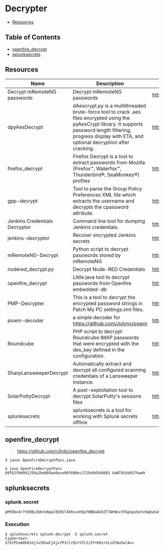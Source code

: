 # Decrypter

- [Resources](#resources)

## Table of Contents

- [openfire_decrypt](#openfire_decrypt)
- [splunksecrets](#splunksecrets)

## Resources

| Name | Description | URL |
| --- | --- | --- |
| Decrypt mRemoteNG passwords | Decrypt mRemoteNG passwords | https://github.com/gquere/mRemoteNG_password_decrypt |
| dpyAesDecrypt | dAescrypt.py is a multithreaded brute-force tool to crack .aes files encrypted using the pyAesCrypt library. It supports password length filtering, progress display with ETA, and optional decryption after cracking. | https://github.com/Nabeelcn25/dpyAesCrypt.py |
| firefox_decrypt | Firefox Decrypt is a tool to extract passwords from Mozilla (Firefox™, Waterfox™, Thunderbird®, SeaMonkey®) profiles | https://github.com/unode/firefox_decrypt |
| gpp-decrypt | Tool to parse the Group Policy Preferences XML file which extracts the username and decrypts the cpassword attribute. | https://github.com/t0thkr1s/gpp-decrypt |
| Jenkins Credentials Decryptor | Command line tool for dumping Jenkins credentials. | https://github.com/hoto/jenkins-credentials-decryptor |
| jenkins-decryptor | Recover encrypted Jenkins secrets | https://github.com/dadevel/jenkins-decryptor |
| mRemoteNG-Decrypt | Python script to decrypt passwords stored by mRemoteNG | https://github.com/haseebT/mRemoteNG-Decrypt |
| nodered_decrypt.py | Decrypt Node-RED Credentials | https://gist.github.com/Yeeb1/fe9adcd39306e3ced6bdfc7758a43519 |
| openfire_decrypt | Little java tool to decrypt passwords from Openfire embedded-db | https://github.com/c0rdis/openfire_decrypt |
| PMP-Decrypter | This is a tool to decrypt the encrypted password strings in Patch My PC settings.xml files. | https://github.com/LuemmelSec/PMP-Decrypter |
| pswm-decoder | a simple decoder for https://github.com/Julynx/pswm | https://github.com/repo4Chu/pswm-decoder |
| Roundcube | PHP script to decrypt Roundcube IMAP passwords that were encrypted with the des_key defined in the configuration. | https://github.com/TaddlM/roundcube |
| SharpLansweeperDecrypt | Automatically extract and decrypt all configured scanning credentials of a Lansweeper instance. | https://github.com/Yeeb1/SharpLansweeperDecrypt |
| SolarPuttyDecrypt | A post-exploitation tool to decrypt SolarPutty's sessions files | https://github.com/VoidSec/SolarPuttyDecrypt |
| splunksecrets | splunksecrets is a tool for working with Splunk secrets offline | https://github.com/HurricaneLabs/splunksecrets |

## openfire_decrypt

> https://github.com/c0rdis/openfire_decrypt

```console
$ javac OpenFireDecryptPass.java
```

```console
$ java OpenFireDecryptPass 08f62fb6091259a2be869ae0ace90f600ec3729a9d5d4683 UaNTQtUV6S7kwm9
```

## splunksecrets

### splunk.secret

```console
pMfObv4r7t09OLdUkYoNqal0IUST4SRsvehOpf0BDaAUXZT7AhNnz3T6pSpo9uYzbqDuXahUllXO7PEeFNg6s9QumAlUZxnbFDhZGN63qjuZbTw1sthPCLAfXb1GIDKNM2pyiL8scN0XJkLVC32w2GEervDNGjlm9XB2bAdp7D2HmYYFAzVHJTzeZ0uiYbzUU93LA24BdAZh6tk7RfVmpkA508Gip026vm2iCCVZoeqz0Uwmd3c4WGPpodQELU
```

### Execution

```console
$ splunksecrets splunk-decrypt -S splunk.secret
Ciphertext: $7$lPCemQk01ejJvI8nwCjXjx7PJclrQJ+SfC3/ST+K0s+1LsdlNuXwlA==
```
